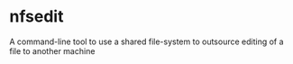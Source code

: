 # nfsedit
A command-line tool to use a shared file-system to outsource editing of a file to another machine
